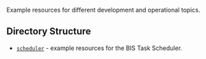 Example resources for different development and operational topics.

## Directory Structure 

* [`scheduler`](scheduler/) - example resources for the BIS Task Scheduler.
